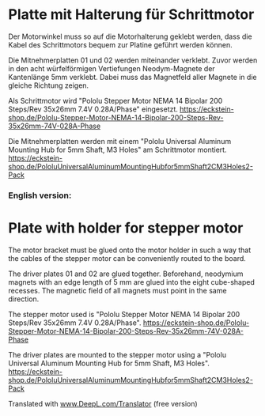 # Platte mit Halterung für Schrittmotor

Der Motorwinkel muss so auf die Motorhalterung geklebt werden, dass die Kabel des Schrittmotors bequem zur Platine geführt werden können.

Die Mitnehmerplatten 01 und 02 werden miteinander verklebt. Zuvor werden in den acht würfelförmigen Vertiefungen Neodym-Magnete der Kantenlänge 5mm verklebt. Dabei muss das Magnetfeld aller Magnete in die gleiche Richtung zeigen.

Als Schrittmotor wird "Pololu Stepper Motor NEMA 14 Bipolar 200 Steps/Rev 35x26mm 7.4V 0.28A/Phase" eingesetzt. <https://eckstein-shop.de/Pololu-Stepper-Motor-NEMA-14-Bipolar-200-Steps-Rev-35x26mm-74V-028A-Phase>

Die Mitnehmerplatten werden mit einem "Pololu Universal Aluminum Mounting Hub for 5mm Shaft, M3 Holes" am Schrittmotor montiert. <https://eckstein-shop.de/PololuUniversalAluminumMountingHubfor5mmShaft2CM3Holes2-Pack>

### English version:

# Plate with holder for stepper motor

The motor bracket must be glued onto the motor holder in such a way that the cables of the stepper motor can be conveniently routed to the board.

The driver plates 01 and 02 are glued together. Beforehand, neodymium magnets with an edge length of 5 mm are glued into the eight cube-shaped recesses. The magnetic field of all magnets must point in the same direction.

The stepper motor used is "Pololu Stepper Motor NEMA 14 Bipolar 200 Steps/Rev 35x26mm 7.4V 0.28A/Phase". <https://eckstein-shop.de/Pololu-Stepper-Motor-NEMA-14-Bipolar-200-Steps-Rev-35x26mm-74V-028A-Phase>

The driver plates are mounted to the stepper motor using a "Pololu Universal Aluminum Mounting Hub for 5mm Shaft, M3 Holes". <https://eckstein-shop.de/PololuUniversalAluminumMountingHubfor5mmShaft2CM3Holes2-Pack>

Translated with www.DeepL.com/Translator (free version)
